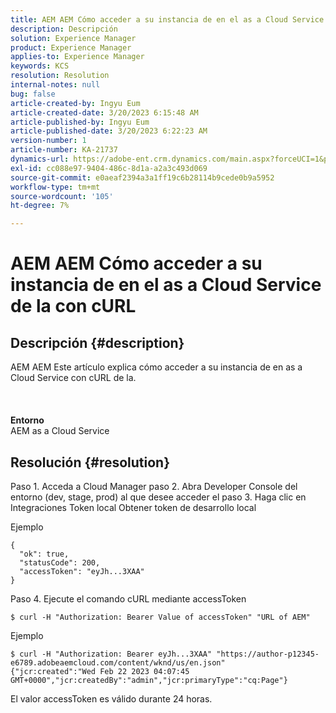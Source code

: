 ```yaml
---
title: AEM AEM Cómo acceder a su instancia de en el as a Cloud Service de la con cURL
description: Descripción
solution: Experience Manager
product: Experience Manager
applies-to: Experience Manager
keywords: KCS
resolution: Resolution
internal-notes: null
bug: false
article-created-by: Ingyu Eum
article-created-date: 3/20/2023 6:15:48 AM
article-published-by: Ingyu Eum
article-published-date: 3/20/2023 6:22:23 AM
version-number: 1
article-number: KA-21737
dynamics-url: https://adobe-ent.crm.dynamics.com/main.aspx?forceUCI=1&pagetype=entityrecord&etn=knowledgearticle&id=d4301ca4-e6c6-ed11-b597-6045bd006295
exl-id: cc088e97-9404-486c-8d1a-a2a3c493d069
source-git-commit: e0aeaf2394a3a1ff19c6b28114b9cede0b9a5952
workflow-type: tm+mt
source-wordcount: '105'
ht-degree: 7%

---
```


# AEM AEM Cómo acceder a su instancia de en el as a Cloud Service de la con cURL

## Descripción {#description}

AEM AEM Este artículo explica cómo acceder a su instancia de en as a Cloud Service con cURL de la.<br><br> <br><br><b>Entorno</b>
<br>AEM as a Cloud Service

## Resolución {#resolution}


Paso 1. Acceda a Cloud Manager paso 2. Abra Developer Console del entorno (dev, stage, prod) al que desee acceder el paso 3. Haga clic en Integraciones Token local Obtener token de desarrollo local

Ejemplo


```
{
  "ok": true,
  "statusCode": 200,
  "accessToken": "eyJh...3XAA"
}
```


Paso 4. Ejecute el comando cURL mediante accessToken


```
$ curl -H "Authorization: Bearer Value of accessToken" "URL of AEM"
```


Ejemplo


```
$ curl -H "Authorization: Bearer eyJh...3XAA" "https://author-p12345-e6789.adobeaemcloud.com/content/wknd/us/en.json"
{"jcr:created":"Wed Feb 22 2023 04:07:45 GMT+0000","jcr:createdBy":"admin","jcr:primaryType":"cq:Page"}
```


El valor accessToken es válido durante 24 horas.
